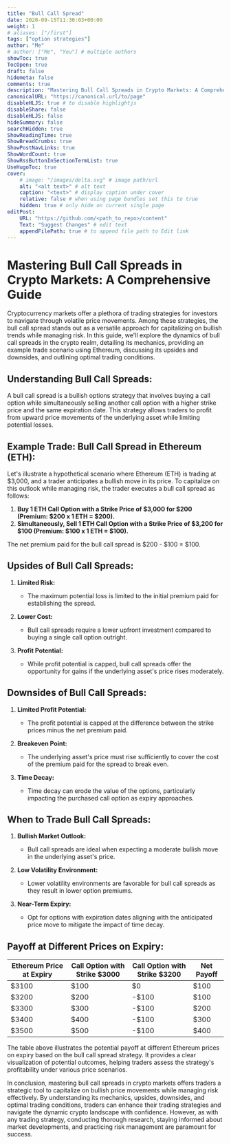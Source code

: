 ```yaml
---
title: "Bull Call Spread"
date: 2020-09-15T11:30:03+00:00
weight: 1
# aliases: ["/first"]
tags: ["option strategies"]
author: "Me"
# author: ["Me", "You"] # multiple authors
showToc: true
TocOpen: true
draft: false
hidemeta: false
comments: true
description: "Mastering Bull Call Spreads in Crypto Markets: A Comprehensive Guide"
canonicalURL: "https://canonical.url/to/page"
disableHLJS: true # to disable highlightjs
disableShare: false
disableHLJS: false
hideSummary: false
searchHidden: true
ShowReadingTime: true
ShowBreadCrumbs: true
ShowPostNavLinks: true
ShowWordCount: true
ShowRssButtonInSectionTermList: true
UseHugoToc: true
cover:
    # image: "/images/delta.svg" # image path/url
    alt: "<alt text>" # alt text
    caption: "<text>" # display caption under cover
    relative: false # when using page bundles set this to true
    hidden: true # only hide on current single page
editPost:
    URL: "https://github.com/<path_to_repo>/content"
    Text: "Suggest Changes" # edit text
    appendFilePath: true # to append file path to Edit link
---
```


# Mastering Bull Call Spreads in Crypto Markets: A Comprehensive Guide

Cryptocurrency markets offer a plethora of trading strategies for investors to navigate through volatile price movements. Among these strategies, the bull call spread stands out as a versatile approach for capitalizing on bullish trends while managing risk. In this guide, we'll explore the dynamics of bull call spreads in the crypto realm, detailing its mechanics, providing an example trade scenario using Ethereum, discussing its upsides and downsides, and outlining optimal trading conditions.

## Understanding Bull Call Spreads:

A bull call spread is a bullish options strategy that involves buying a call option while simultaneously selling another call option with a higher strike price and the same expiration date. This strategy allows traders to profit from upward price movements of the underlying asset while limiting potential losses.

## Example Trade: Bull Call Spread in Ethereum (ETH):

Let's illustrate a hypothetical scenario where Ethereum (ETH) is trading at $3,000, and a trader anticipates a bullish move in its price. To capitalize on this outlook while managing risk, the trader executes a bull call spread as follows:

1. **Buy 1 ETH Call Option with a Strike Price of $3,000 for $200 (Premium: $200 x 1 ETH = $200).**
2. **Simultaneously, Sell 1 ETH Call Option with a Strike Price of $3,200 for $100 (Premium: $100 x 1 ETH = $100).**

The net premium paid for the bull call spread is $200 - $100 = $100.

## Upsides of Bull Call Spreads:

1. **Limited Risk:**
   - The maximum potential loss is limited to the initial premium paid for establishing the spread.

2. **Lower Cost:**
   - Bull call spreads require a lower upfront investment compared to buying a single call option outright.

3. **Profit Potential:**
   - While profit potential is capped, bull call spreads offer the opportunity for gains if the underlying asset's price rises moderately.

## Downsides of Bull Call Spreads:

1. **Limited Profit Potential:**
   - The profit potential is capped at the difference between the strike prices minus the net premium paid.

2. **Breakeven Point:**
   - The underlying asset's price must rise sufficiently to cover the cost of the premium paid for the spread to break even.

3. **Time Decay:**
   - Time decay can erode the value of the options, particularly impacting the purchased call option as expiry approaches.

## When to Trade Bull Call Spreads:

1. **Bullish Market Outlook:**
   - Bull call spreads are ideal when expecting a moderate bullish move in the underlying asset's price.

2. **Low Volatility Environment:**
   - Lower volatility environments are favorable for bull call spreads as they result in lower option premiums.

3. **Near-Term Expiry:**
   - Opt for options with expiration dates aligning with the anticipated price move to mitigate the impact of time decay.

## Payoff at Different Prices on Expiry:

| Ethereum Price at Expiry | Call Option with Strike $3000 | Call Option with Strike $3200 | Net Payoff |
|--------------------------|-------------------------------|-------------------------------|------------|
| $3100                    | $100                          | $0                            | $100       |
| $3200                    | $200                          | -$100                         | $100       |
| $3300                    | $300                          | -$100                         | $200       |
| $3400                    | $400                          | -$100                         | $300       |
| $3500                    | $500                          | -$100                         | $400       |

The table above illustrates the potential payoff at different Ethereum prices on expiry based on the bull call spread strategy. It provides a clear visualization of potential outcomes, helping traders assess the strategy's profitability under various price scenarios.

In conclusion, mastering bull call spreads in crypto markets offers traders a strategic tool to capitalize on bullish price movements while managing risk effectively. By understanding its mechanics, upsides, downsides, and optimal trading conditions, traders can enhance their trading strategies and navigate the dynamic crypto landscape with confidence. However, as with any trading strategy, conducting thorough research, staying informed about market developments, and practicing risk management are paramount for success.
